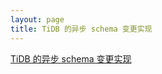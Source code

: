 ```yaml
---
layout: page
title: TiDB 的异步 schema 变更实现
---
```


[TiDB 的异步 schema 变更实现](https://github.com/ngaut/builddatabase/blob/master/f1/schema-change-implement.md)
